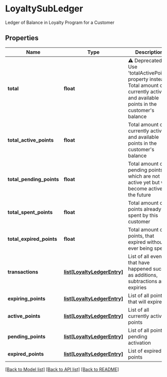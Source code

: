 # LoyaltySubLedger

Ledger of Balance in Loyalty Program for a Customer
## Properties
Name | Type | Description | Notes
------------ | ------------- | ------------- | -------------
**total** | **float** | ⚠️ Deprecated: Use &#39;totalActivePoints&#39; property instead. Total amount of currently active and available points in the customer&#39;s balance  | 
**total_active_points** | **float** | Total amount of currently active and available points in the customer&#39;s balance | 
**total_pending_points** | **float** | Total amount of pending points, which are not active yet but will become active in the future | 
**total_spent_points** | **float** | Total amount of points already spent by this customer | 
**total_expired_points** | **float** | Total amount of points, that expired without ever being spent | 
**transactions** | [**list[LoyaltyLedgerEntry]**](LoyaltyLedgerEntry.md) | List of all events that have happened such as additions, subtractions and expiries | [optional] 
**expiring_points** | [**list[LoyaltyLedgerEntry]**](LoyaltyLedgerEntry.md) | List of all points that will expire | [optional] 
**active_points** | [**list[LoyaltyLedgerEntry]**](LoyaltyLedgerEntry.md) | List of all currently active points | [optional] 
**pending_points** | [**list[LoyaltyLedgerEntry]**](LoyaltyLedgerEntry.md) | List of all points pending activation | [optional] 
**expired_points** | [**list[LoyaltyLedgerEntry]**](LoyaltyLedgerEntry.md) | List of expired points | [optional] 

[[Back to Model list]](../README.md#documentation-for-models) [[Back to API list]](../README.md#documentation-for-api-endpoints) [[Back to README]](../README.md)


